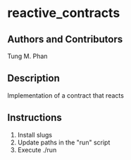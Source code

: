 # reactive_contracts
## Authors and Contributors
Tung M. Phan<br />
## Description
Implementation of a contract that reacts
## Instructions
1. Install slugs
2. Update paths in the "run" script
3. Execute ./run
